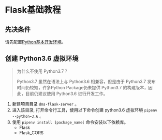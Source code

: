 # Flask基础教程

## 先决条件

请先配置[Python基本开发环境](./[python]-1-Python-开发环境配置指南.md)。

## 创建 Python3.6 虚拟环境

> 为什么不使用 Python3.7？
>
> Python3.7 虽然在语法上与 Python3.6 相兼容，但是由于 Python3.7 发布时间仍较短，许多Python Package仍未提供 Python3.7 的构建版本，因此，目前仍建议使用 Python3.6 进行开发工作。

1. 新建项目目录 `dms-flask-server` 。
2. 进入该目录, 打开命令行工具，使用以下命令创建 python3.6 虚拟环境 `pipenv --python=3.6` 。
3. 使用 `pipenv install [package_name]` 命令安装以下依赖库。
   - Flask
   - Flask_CORS



